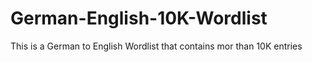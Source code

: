 # German-English-10K-Wordlist
This is a German to English Wordlist that contains mor than 10K entries
